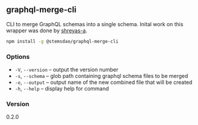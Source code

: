 ## graphql-merge-cli

CLI to merge GraphQL schemas into a single schema.
Inital work on this wrapper was done by [shreyas-a](https://github.com/shreyas-a/graphql-merge-cli).

```bash
npm install -g @stemsdao/graphql-merge-cli
```

### Options

*  `-V`, `--version` – output the version number
*  `-s`, `--schema`  – glob path containing graphql schema files to be merged
*  `-o`, `--output`  – output name of the new combined file that will be created
*  `-h`, `--help`    – display help for command

### Version

0.2.0
